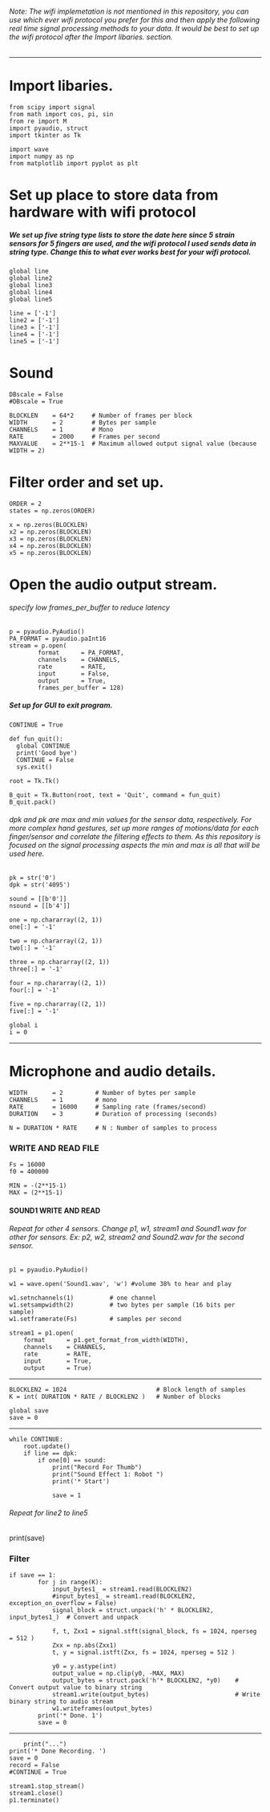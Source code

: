 ###### Note: The wifi implemetation is not mentioned in this repository, you can use which ever wifi protocol you prefer for this and then apply the following real time signal processing methods to your data. It would be best to set up the wifi protocol after the _Import libaries._ section.
***
# Import libaries.
    from scipy import signal
    from math import cos, pi, sin
    from re import M
    import pyaudio, struct
    import tkinter as Tk  
    
    import wave
    import numpy as np
    from matplotlib import pyplot as plt

# Set up place to store data from hardware with wifi protocol
##### We set up five string type lists to store the date here since 5 strain sensors for 5 fingers are used, and the wifi protocol I used sends data in string type. Change this to what ever works best for your wifi protocol.

    global line
    global line2
    global line3
    global line4
    global line5
    
    line = ['-1']
    line2 = ['-1']
    line3 = ['-1']
    line4 = ['-1']
    line5 = ['-1']
    
# Sound 
    DBscale = False
    #DBscale = True
    
    BLOCKLEN    = 64*2     # Number of frames per block
    WIDTH       = 2        # Bytes per sample
    CHANNELS    = 1        # Mono
    RATE        = 2000     # Frames per second
    MAXVALUE    = 2**15-1  # Maximum allowed output signal value (because WIDTH = 2)


# Filter order and set up.
    ORDER = 2  
    states = np.zeros(ORDER)
    
    x = np.zeros(BLOCKLEN)
    x2 = np.zeros(BLOCKLEN)
    x3 = np.zeros(BLOCKLEN)
    x4 = np.zeros(BLOCKLEN)
    x5 = np.zeros(BLOCKLEN)

# Open the audio output stream.
###### specify low _frames_per_buffer_ to reduce latency
    p = pyaudio.PyAudio()
    PA_FORMAT = pyaudio.paInt16
    stream = p.open(
            format      = PA_FORMAT,
            channels    = CHANNELS,
            rate        = RATE,
            input       = False,
            output      = True,
            frames_per_buffer = 128)

##### Set up for GUI to exit program.
    CONTINUE = True
    
    def fun_quit():
      global CONTINUE
      print('Good bye')
      CONTINUE = False
      sys.exit()
    
    root = Tk.Tk()
    
    B_quit = Tk.Button(root, text = 'Quit', command = fun_quit)
    B_quit.pack()

###### _dpk_ and _pk_ are max and min values for the sensor data, respectively. For more complex hand gestures, set up more ranges of motions/data for each finger/sensor and correlate the filtering effects to them. As this repository is focused on the signal processing aspects the min and max is all that will be used here. 
    pk = str('0')
    dpk = str('4095')
    
    sound = [[b'0']]
    nsound = [[b'4']] 
    
    one = np.chararray((2, 1))
    one[:] = '-1'
    
    two = np.chararray((2, 1))
    two[:] = '-1'
    
    three = np.chararray((2, 1))
    three[:] = '-1'
    
    four = np.chararray((2, 1))
    four[:] = '-1'
    
    five = np.chararray((2, 1))
    five[:] = '-1'
    
    global i
    i = 0
***
# Microphone and audio details.
    WIDTH       = 2         # Number of bytes per sample
    CHANNELS    = 1         # mono
    RATE        = 16000     # Sampling rate (frames/second)
    DURATION    = 3         # Duration of processing (seconds)
    
    N = DURATION * RATE     # N : Number of samples to process

### WRITE AND READ FILE 
    Fs = 16000
    f0 = 400000
    
    MIN = -(2**15-1)
    MAX = (2**15-1)

#### SOUND1 WRITE AND READ 
###### Repeat for other 4 sensors. Change p1, w1, stream1 and Sound1.wav for other for sensors. Ex: p2, w2, stream2 and Sound2.wav for the second sensor. 

    p1 = pyaudio.PyAudio()
    
    w1 = wave.open('Sound1.wav', 'w') #volume 38% to hear and play
    
    w1.setnchannels(1)			# one channel
    w1.setsampwidth(2)			# two bytes per sample (16 bits per sample)
    w1.setframerate(Fs)			# samples per second
    
    stream1 = p1.open(
        format      = p1.get_format_from_width(WIDTH),
        channels    = CHANNELS,
        rate        = RATE,
        input       = True,
        output      = True)
***
    BLOCKLEN2 = 1024                         # Block length of samples
    K = int( DURATION * RATE / BLOCKLEN2 )   # Number of blocks
    
    global save
    save = 0
***
    while CONTINUE:
        root.update()
        if line == dpk:
            if one[0] == sound: 
                print("Record For Thumb")
                print("Sound Effect 1: Robot ")
                print('* Start')
    
                save = 1

###### Repeat for line2 to line5
 print(save)

### Filter
    if save == 1:
            for j in range(K):
                input_bytes1_ = stream1.read(BLOCKLEN2)
                #input_bytes1_ = stream1.read(BLOCKLEN2, exception_on_overflow = False)
                signal_block = struct.unpack('h' * BLOCKLEN2, input_bytes1_)  # Convert and unpack
        
                f, t, Zxx1 = signal.stft(signal_block, fs = 1024, nperseg = 512 )
                Zxx = np.abs(Zxx1)
                t, y = signal.istft(Zxx, fs = 1024, nperseg = 512 )
            
                y0 = y.astype(int) 
                output_value = np.clip(y0, -MAX, MAX)
                output_bytes = struct.pack('h'* BLOCKLEN2, *y0)    # Convert output value to binary string 
                stream1.write(output_bytes)                        # Write binary string to audio stream
                w1.writeframes(output_bytes)   
            print('* Done. 1')
            save = 0
***
        print("...") 
    print('* Done Recording. ')
    save = 0
    record = False
    #CONTINUE = True
    
    stream1.stop_stream()
    stream1.close()
    p1.terminate()   

